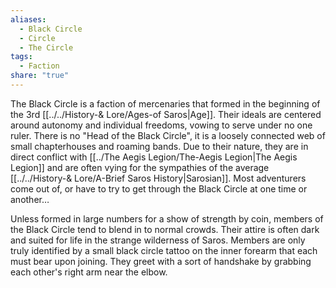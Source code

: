 ```yaml
---
aliases:
  - Black Circle
  - Circle
  - The Circle
tags:
  - Faction
share: "true"
---
```


The Black Circle is a faction of mercenaries that formed in the beginning of the 3rd [[../../History-& Lore/Ages-of Saros|Age]]. Their ideals are centered around autonomy and individual freedoms, vowing to serve under no one ruler. There is no "Head of the Black Circle", it is a loosely connected web of small chapterhouses and roaming bands. Due to their nature, they are in direct conflict with [[../The Aegis Legion/The-Aegis Legion|The Aegis Legion]] and are often vying for the sympathies of the average [[../../History-& Lore/A-Brief Saros History|Sarosian]]. Most adventurers come out of, or have to try to get through the Black Circle at one time or another…

Unless formed in large numbers for a show of strength by coin, members of the Black Circle tend to blend in to normal crowds. Their attire is often dark and suited for life in the strange wilderness of Saros. Members are only truly identified by a small black circle tattoo on the inner forearm that each must bear upon joining. They greet with a sort of handshake by grabbing each other's right arm near the elbow.
